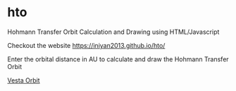 # hto
Hohmann Transfer Orbit Calculation and Drawing using HTML/Javascript 

Checkout the website https://iniyan2013.github.io/hto/

Enter the orbital distance in AU to calculate and draw the Hohmann Transfer Orbit

[Vesta Orbit](https://raw.githubusercontent.com/iniyan2013/hto/main/vesta-hto.PNG)
